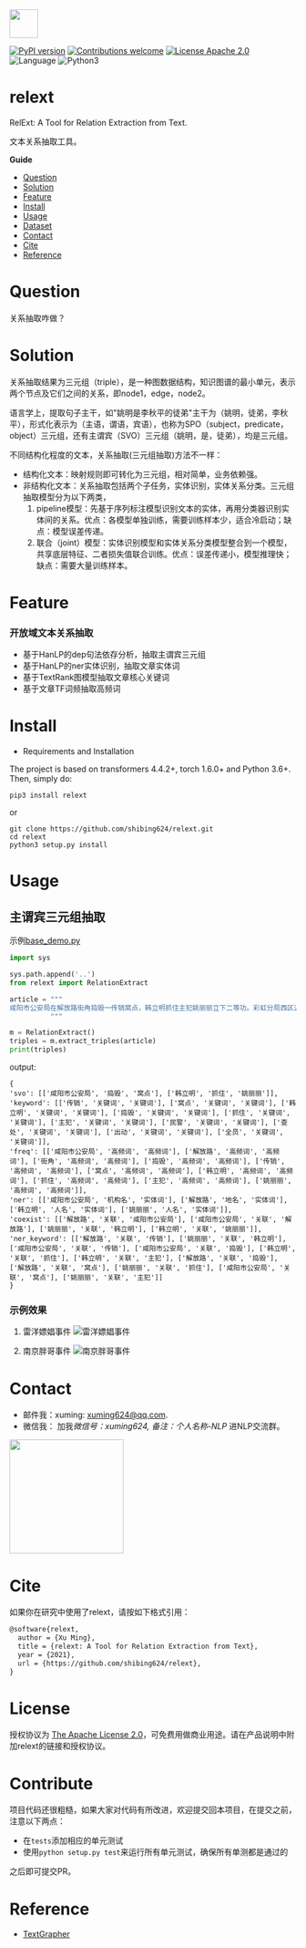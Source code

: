 <img src="docs/imgs/rel.png" width="50" />

[![PyPI version](https://badge.fury.io/py/relext.svg)](https://badge.fury.io/py/relext)
[![Contributions welcome](https://img.shields.io/badge/contributions-welcome-brightgreen.svg)](CONTRIBUTING.md)
[![License Apache 2.0](https://img.shields.io/badge/license-Apache%202.0-blue.svg)](LICENSE)
![Language](https://img.shields.io/badge/Language-Python-blue.svg)
![Python3](https://img.shields.io/badge/Python-3.X-red.svg)

# relext
RelExt: A Tool for Relation Extraction from Text.

文本关系抽取工具。

**Guide**

- [Question](#Question)
- [Solution](#Solution)
- [Feature](#Feature)
- [Install](#install)
- [Usage](#usage)
- [Dataset](#Dataset)
- [Contact](#Contact)
- [Cite](#Cite)
- [Reference](#reference)

# Question

关系抽取咋做？

# Solution


关系抽取结果为三元组（triple），是一种图数据结构，知识图谱的最小单元，表示两个节点及它们之间的关系，即node1，edge，node2。

语言学上，提取句子主干，如"姚明是李秋平的徒弟"主干为（姚明，徒弟，李秋平），形式化表示为（主语，谓语，宾语），也称为SPO（subject，predicate，object）三元组，还有主谓宾（SVO）三元组（姚明，是，徒弟），均是三元组。

不同结构化程度的文本，关系抽取(三元组抽取)方法不一样：

- 结构化文本：映射规则即可转化为三元组，相对简单，业务依赖强。
- 非结构化文本：关系抽取包括两个子任务，实体识别，实体关系分类。三元组抽取模型分为以下两类，
	1. pipeline模型：先基于序列标注模型识别文本的实体，再用分类器识别实体间的关系。优点：各模型单独训练，需要训练样本少，适合冷启动；缺点：模型误差传递。
	2. 联合（joint）模型：实体识别模型和实体关系分类模型整合到一个模型，共享底层特征、二者损失值联合训练。优点：误差传递小，模型推理快；缺点：需要大量训练样本。

# Feature


### 开放域文本关系抽取

- 基于HanLP的dep句法依存分析，抽取主谓宾三元组
- 基于HanLP的ner实体识别，抽取文章实体词
- 基于TextRank图模型抽取文章核心关键词
- 基于文章TF词频抽取高频词


# Install

- Requirements and Installation

The project is based on transformers 4.4.2+, torch 1.6.0+ and Python 3.6+.
Then, simply do:

```
pip3 install relext
```

or

```
git clone https://github.com/shibing624/relext.git
cd relext
python3 setup.py install
```

# Usage
## 主谓宾三元组抽取

示例[base_demo.py](examples/base_demo.py)

```python
import sys

sys.path.append('..')
from relext import RelationExtract

article = """
咸阳市公安局在解放路街角捣毁一传销窝点，韩立明抓住主犯姚丽丽立下二等功。彩虹分局西区派出所民警全员出动查处有功。
          """

m = RelationExtract()
triples = m.extract_triples(article)
print(triples)
```

output:

```
{
'svo': [['咸阳市公安局', '捣毁', '窝点'], ['韩立明', '抓住', '姚丽丽']],
'keyword': [['传销', '关键词', '关键词'], ['窝点', '关键词', '关键词'], ['韩立明', '关键词', '关键词'], ['捣毁', '关键词', '关键词'], ['抓住', '关键词', '关键词'], ['主犯', '关键词', '关键词'], ['民警', '关键词', '关键词'], ['查处', '关键词', '关键词'], ['出动', '关键词', '关键词'], ['全员', '关键词', '关键词']],
'freq': [['咸阳市公安局', '高频词', '高频词'], ['解放路', '高频词', '高频词'], ['街角', '高频词', '高频词'], ['捣毁', '高频词', '高频词'], ['传销', '高频词', '高频词'], ['窝点', '高频词', '高频词'], ['韩立明', '高频词', '高频词'], ['抓住', '高频词', '高频词'], ['主犯', '高频词', '高频词'], ['姚丽丽', '高频词', '高频词']],
'ner': [['咸阳市公安局', '机构名', '实体词'], ['解放路', '地名', '实体词'], ['韩立明', '人名', '实体词'], ['姚丽丽', '人名', '实体词']],
'coexist': [['解放路', '关联', '咸阳市公安局'], ['咸阳市公安局', '关联', '解放路'], ['姚丽丽', '关联', '韩立明'], ['韩立明', '关联', '姚丽丽']],
'ner_keyword': [['解放路', '关联', '传销'], ['姚丽丽', '关联', '韩立明'], ['咸阳市公安局', '关联', '传销'], ['咸阳市公安局', '关联', '捣毁'], ['韩立明', '关联', '抓住'], ['韩立明', '关联', '主犯'], ['解放路', '关联', '捣毁'], ['解放路', '关联', '窝点'], ['姚丽丽', '关联', '抓住'], ['咸阳市公安局', '关联', '窝点'], ['姚丽丽', '关联', '主犯']]
}
```

### 示例效果

1. 雷洋嫖娼事件
![雷洋嫖娼事件](./docs/imgs/雷洋嫖娼事件.png)

2. 南京胖哥事件
![南京胖哥事件](./docs/imgs/南京胖哥事件.png)

# Contact

- 邮件我：xuming: xuming624@qq.com.
- 微信我：
加我*微信号：xuming624, 备注：个人名称-NLP* 进NLP交流群。

<img src="docs/wechat.jpeg" width="200" />


# Cite

如果你在研究中使用了relext，请按如下格式引用：

```latex
@software{relext,
  author = {Xu Ming},
  title = {relext: A Tool for Relation Extraction from Text},
  year = {2021},
  url = {https://github.com/shibing624/relext},
}
```

# License


授权协议为 [The Apache License 2.0](/LICENSE)，可免费用做商业用途。请在产品说明中附加relext的链接和授权协议。


# Contribute
项目代码还很粗糙，如果大家对代码有所改进，欢迎提交回本项目，在提交之前，注意以下两点：

 - 在`tests`添加相应的单元测试
 - 使用`python setup.py test`来运行所有单元测试，确保所有单测都是通过的

之后即可提交PR。


# Reference

- [TextGrapher](https://github.com/liuhuanyong/TextGrapher)

